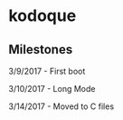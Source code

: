 # kodoque


## Milestones

3/9/2017  - First boot

3/10/2017 - Long Mode

3/14/2017 - Moved to C files
